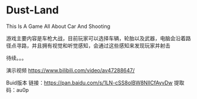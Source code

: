 # Dust-Land
This Is A Game All About Car And Shooting

游戏主要内容是车枪大战，目前玩家可以选择车辆，轮胎以及武器，电脑会沿着路径点寻路，并且拥有视觉和听觉感知，会通过这些感知来发现玩家并射击

待续。。。

演示视频
https://www.bilibili.com/video/av47288647/

Buid版本
链接：https://pan.baidu.com/s/1LN-cSS8olBW8NlICfAyvDw 
提取码：au0p 
